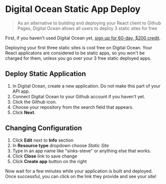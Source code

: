 # Digital Ocean Static App Deploy

> As an alternative to building and deploying your React client to Github Pages, Digital Ocean allows all users to deploy 3 static sites for free

First, if you haven't used Digital Ocean yet, [sign up for 60-day, $200 credit](https://m.do.co/c/47e5e578d1cd).

Deploying your first three static sites is cost free on Digital Ocean. Your React applicatons are considered to be static apps, so you won't be charged for them, unless you go over your 3 free static deployed apps.

## Deploy Static Application

1. In Digital Ocean, create a new application. Do not make this part of your API app.
2. Connect Digital Ocean to your Github account if you haven't yet.
3. Click the Github icon.
4. Choose your repository from the search field that appears.
5. Click **Next**.

## Changing Configuration

1. Click **Edit** next to **Info** section
2. In **Resource type** dropdown choose *Static Site*
3. Type in an app name like "sinks-steve" or anything else that works.
4. Click **Close** link to save change
5. Click **Create app** button on the right

Now wait for a few minutes while your application is built and deployed. Once successful, you can click on the link they provide and see your site!
